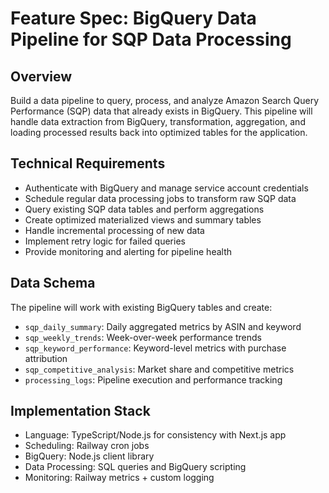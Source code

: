 # Feature Spec: BigQuery Data Pipeline for SQP Data Processing

## Overview

Build a data pipeline to query, process, and analyze Amazon Search Query Performance (SQP) data that already exists in BigQuery. This pipeline will handle data extraction from BigQuery, transformation, aggregation, and loading processed results back into optimized tables for the application.

## Technical Requirements

- Authenticate with BigQuery and manage service account credentials
- Schedule regular data processing jobs to transform raw SQP data
- Query existing SQP data tables and perform aggregations
- Create optimized materialized views and summary tables
- Handle incremental processing of new data
- Implement retry logic for failed queries
- Provide monitoring and alerting for pipeline health

## Data Schema

The pipeline will work with existing BigQuery tables and create:
- `sqp_daily_summary`: Daily aggregated metrics by ASIN and keyword
- `sqp_weekly_trends`: Week-over-week performance trends
- `sqp_keyword_performance`: Keyword-level metrics with purchase attribution
- `sqp_competitive_analysis`: Market share and competitive metrics
- `processing_logs`: Pipeline execution and performance tracking

## Implementation Stack

- Language: TypeScript/Node.js for consistency with Next.js app
- Scheduling: Railway cron jobs
- BigQuery: Node.js client library
- Data Processing: SQL queries and BigQuery scripting
- Monitoring: Railway metrics + custom logging